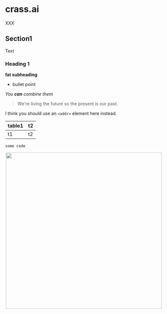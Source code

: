 # crass.ai

XXX


## Section1

Text

### Heading 1

**fat subheading**

* bullet point


_You **can** combine them_


> We're living the future so
> the present is our past.

I think you should use an
`<addr>` element here instead.

| table1        | t2                                                                 |
| ---------------- | -----------                                                                 |
| t1 | t2 |

```
some code
```


<div style="text-align:center"><img src="x.jpg" alt=" " width="500"/></div>
</a>
